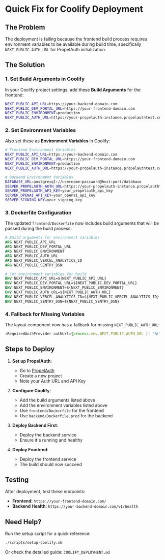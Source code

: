 # Quick Fix for Coolify Deployment

## The Problem

The deployment is failing because the frontend build process requires environment variables to be available during build time, specifically `NEXT_PUBLIC_AUTH_URL` for PropelAuth initialization.

## The Solution

### 1. Set Build Arguments in Coolify

In your Coolify project settings, add these **Build Arguments** for the frontend:

```bash
NEXT_PUBLIC_API_URL=https://your-backend-domain.com
NEXT_PUBLIC_DEV_PORTAL_URL=https://your-frontend-domain.com
NEXT_PUBLIC_ENVIRONMENT=production
NEXT_PUBLIC_AUTH_URL=https://your-propelauth-instance.propelauthtest.com
```

### 2. Set Environment Variables

Also set these as **Environment Variables** in Coolify:

```bash
# Frontend Environment Variables
NEXT_PUBLIC_API_URL=https://your-backend-domain.com
NEXT_PUBLIC_DEV_PORTAL_URL=https://your-frontend-domain.com
NEXT_PUBLIC_ENVIRONMENT=production
NEXT_PUBLIC_AUTH_URL=https://your-propelauth-instance.propelauthtest.com

# Backend Environment Variables
DATABASE_URL=postgresql://username:password@host:port/database
SERVER_PROPELAUTH_AUTH_URL=https://your-propelauth-instance.propelauthtest.com
SERVER_PROPELAUTH_API_KEY=your_propelauth_api_key
SERVER_OPENAI_API_KEY=your_openai_api_key
SERVER_SIGNING_KEY=your_signing_key
```

### 3. Dockerfile Configuration

The updated `frontend/Dockerfile` now includes build arguments that will be passed during the build process:

```dockerfile
# Build arguments for environment variables
ARG NEXT_PUBLIC_API_URL
ARG NEXT_PUBLIC_DEV_PORTAL_URL
ARG NEXT_PUBLIC_ENVIRONMENT
ARG NEXT_PUBLIC_AUTH_URL
ARG NEXT_PUBLIC_VERCEL_ANALYTICS_ID
ARG NEXT_PUBLIC_SENTRY_DSN

# Set environment variables for build
ENV NEXT_PUBLIC_API_URL=${NEXT_PUBLIC_API_URL}
ENV NEXT_PUBLIC_DEV_PORTAL_URL=${NEXT_PUBLIC_DEV_PORTAL_URL}
ENV NEXT_PUBLIC_ENVIRONMENT=${NEXT_PUBLIC_ENVIRONMENT}
ENV NEXT_PUBLIC_AUTH_URL=${NEXT_PUBLIC_AUTH_URL}
ENV NEXT_PUBLIC_VERCEL_ANALYTICS_ID=${NEXT_PUBLIC_VERCEL_ANALYTICS_ID}
ENV NEXT_PUBLIC_SENTRY_DSN=${NEXT_PUBLIC_SENTRY_DSN}
```

### 4. Fallback for Missing Variables

The layout component now has a fallback for missing `NEXT_PUBLIC_AUTH_URL`:

```typescript
<RequiredAuthProvider authUrl={process.env.NEXT_PUBLIC_AUTH_URL || 'https://placeholder.propelauthtest.com'}>
```

## Steps to Deploy

1. **Set up PropelAuth**:
   - Go to [PropelAuth](https://propelauth.com/)
   - Create a new project
   - Note your Auth URL and API Key

2. **Configure Coolify**:
   - Add the build arguments listed above
   - Add the environment variables listed above
   - Use `frontend/Dockerfile` for the frontend
   - Use `backend/Dockerfile.prod` for the backend

3. **Deploy Backend First**:
   - Deploy the backend service
   - Ensure it's running and healthy

4. **Deploy Frontend**:
   - Deploy the frontend service
   - The build should now succeed

## Testing

After deployment, test these endpoints:

- **Frontend**: `https://your-frontend-domain.com/`
- **Backend Health**: `https://your-backend-domain.com/v1/health`

## Need Help?

Run the setup script for a quick reference:

```bash
./scripts/setup-coolify.sh
```

Or check the detailed guide: `COOLIFY_DEPLOYMENT.md`
